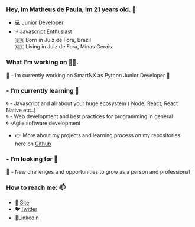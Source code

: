 ### Hey, Im Matheus de Paula, Im 21 years old. 👋

- 💻 Junior Developer
- ⚡ Javascript Enthusiast  
🇧🇷 Born in Juiz de Fora, Brazil  
🇳🇱 Living in Juiz de Fora, Minas Gerais.  

### What I'm working on 👨‍💻.   
🔭 - Im currently working on SmartNX as Python Junior Developer 🐍

###  - I’m currently learning 🌱 
🌀 - Javascript and all about your huge ecosystem ( Node, React, React Native etc..)  
🌀 - Web development and best practices for programming in general   
🌀 -Agile software development  

-	👉  More about my projects and learning process on my repositories here on [Github](https://github.com/MatheusDev20)


### -  I’m looking for 👯  
🔎 - New challenges and opportunities to grow as a person and professional  

###  How to reach me: 📫   
- 💨 [Site](https://matheusdepaula.netlify.app/)  
- 🐦[Twitter](https://twitter.com/_math3us__)  
- 💼[Linkedin](https://www.linkedin.com/in/matheusdev20/)


